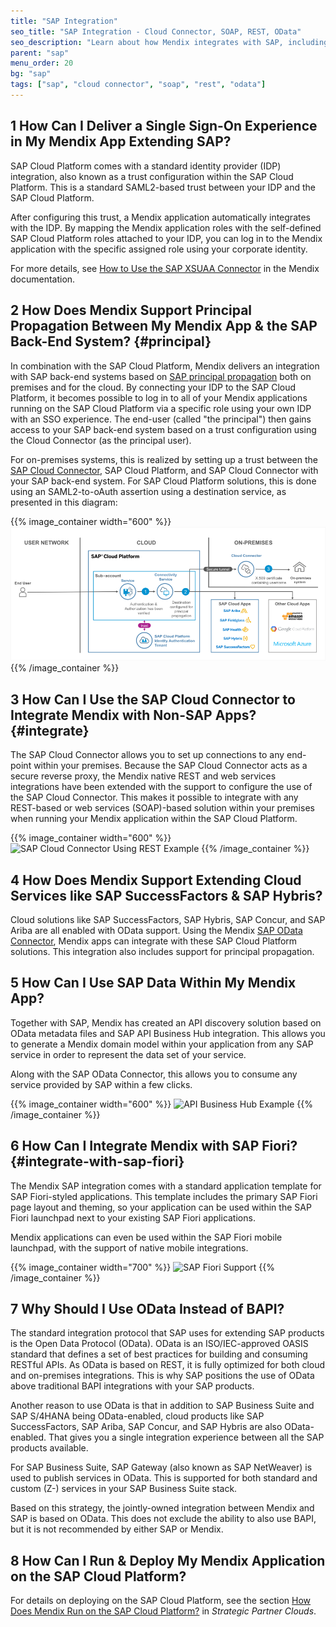 ```yaml
---
title: "SAP Integration"
seo_title: "SAP Integration - Cloud Connector, SOAP, REST, OData"
seo_description: "Learn about how Mendix integrates with SAP, including a single sign-on experience, using the SAP Cloud Connector, support for extending cloud services, & more."
parent: "sap"
menu_order: 20
bg: "sap"
tags: ["sap", "cloud connector", "soap", "rest", "odata"]
---
```


## 1 How Can I Deliver a Single Sign-On Experience in My Mendix App Extending SAP?

SAP Cloud Platform comes with a standard identity provider (IDP) integration, also known as a trust configuration within the SAP Cloud Platform. This is a standard SAML2-based trust between your IDP and the SAP Cloud Platform.

After configuring this trust, a Mendix application automatically integrates with the IDP. By mapping the Mendix application roles with the self-defined SAP Cloud Platform roles attached to your IDP, you can log in to the Mendix application with the specific assigned role using your corporate identity.

For more details, see [How to Use the SAP XSUAA Connector](https://docs.mendix.com/partners/sap/use-sap-xsuaa-connector) in the Mendix documentation.

## 2 How Does Mendix Support Principal Propagation Between My Mendix App & the SAP Back-End System? {#principal}

In combination with the SAP Cloud Platform, Mendix delivers an integration with SAP back-end systems based on [SAP principal propagation](https://cloudplatform.sap.com/scenarios/usecases/principal-propagation.html) both on premises and for the cloud. By connecting your IDP to the SAP Cloud Platform, it becomes possible to log in to all of your Mendix applications running on the SAP Cloud Platform via a specific role using your own IDP with an SSO experience. The end-user (called "the principal") then gains access to your SAP back-end system based on a trust configuration using the Cloud Connector (as the principal user).

For on-premises systems, this is realized by setting up a trust between the [SAP Cloud Connector](https://docs.mendix.com/partners/sap/sap-cloud-connector), SAP Cloud Platform, and SAP Cloud Connector with your SAP back-end system. For SAP Cloud Platform solutions, this is done using an SAML2-to-oAuth assertion using a destination service, as presented in this diagram:

{{% image_container width="600" %}}
![Principal Propagation Support with SAP](attachments/dev_principal_prop_solution_diagram.png)
{{% /image_container %}}

## 3 How Can I Use the SAP Cloud Connector to Integrate Mendix with Non-SAP Apps? {#integrate}

The SAP Cloud Connector allows you to set up connections to any end-point within your premises. Because the SAP Cloud Connector acts as a secure reverse proxy, the Mendix native REST and web services integrations have been extended with the support to configure the use of the SAP Cloud Connector. This makes it possible to integrate with any REST-based or web services (SOAP)-based solution within your premises when running your Mendix application within the SAP Cloud Platform.

{{% image_container width="600" %}}
![SAP Cloud Connector Using REST Example](attachments/rest-to-non-sap.png)
{{% /image_container %}}

## 4 How Does Mendix Support Extending Cloud Services like SAP SuccessFactors & SAP Hybris?

Cloud solutions like SAP SuccessFactors, SAP Hybris, SAP Concur, and SAP Ariba are all enabled with OData support. Using the Mendix [SAP OData Connector](https://appstore.home.mendix.com/link/app/74525/), Mendix apps can integrate with these SAP Cloud Platform solutions. This integration also includes support for principal propagation.

## 5 How Can I Use SAP Data Within My Mendix App?

Together with SAP, Mendix has created an API discovery solution based on OData metadata files and SAP API Business Hub integration. This allows you to generate a Mendix domain model within your application from any SAP service in order to represent the data set of your service.

Along with the SAP OData Connector, this allows you to consume any service provided by SAP within a few clicks.

{{% image_container width="600" %}}
![API Business Hub Example](attachments/api_business_hub_mg.png )
{{% /image_container %}}

## 6 How Can I Integrate Mendix with SAP Fiori? {#integrate-with-sap-fiori}

The Mendix SAP integration comes with a standard application template for SAP Fiori-styled applications. This template includes the primary SAP Fiori page layout and theming, so your application can be used within the SAP Fiori launchpad next to your existing SAP Fiori applications.

Mendix applications can even be used within the SAP Fiori mobile launchpad, with the support of native mobile integrations.

{{% image_container width="700" %}}
![SAP Fiori Support ](attachments/sapfiorisupport.png)
{{% /image_container %}}

## 7 Why Should I Use OData Instead of BAPI?

The standard integration protocol that SAP uses for extending SAP products is the Open Data Protocol (OData). OData is an ISO/IEC-approved OASIS standard that defines a set of best practices for building and consuming RESTful APIs. As OData is based on REST, it is fully optimized for both cloud and on-premises integrations. This is why SAP positions the use of OData above traditional BAPI integrations with your SAP products.

Another reason to use OData is that in addition to SAP Business Suite and SAP S/4HANA being OData-enabled, cloud products like SAP SuccessFactors, SAP Ariba, SAP Concur, and SAP Hybris are also OData-enabled. That gives you a single integration experience between all the SAP products available.

For SAP Business Suite, SAP Gateway (also known as SAP NetWeaver) is used to publish services in OData. This is supported for both standard and custom (Z-) services in your SAP Business Suite stack.

Based on this strategy, the jointly-owned integration between Mendix and SAP is based on OData. This does not  exclude the ability to also use BAPI, but it is not recommended by either SAP or Mendix.

## 8 How Can I Run & Deploy My Mendix Application on the SAP Cloud Platform?

For details on deploying on the SAP Cloud Platform, see the section [How Does Mendix Run on the SAP Cloud Platform?](../app-capabilities/strategic-partner-cloud#running-sap-cloud) in *Strategic Partner Clouds*.

